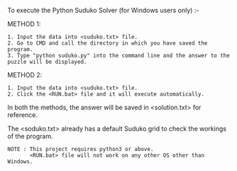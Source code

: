 To execute the Python Suduko Solver (for Windows users only) :-

METHOD 1:

    1. Input the data into <suduko.txt> file.
    2. Go to CMD and call the directory in which you have saved the program.
    3. Type "python suduko.py" into the command line and the answer to the puzzle will be displayed.
	
METHOD 2: 

    1. Input the data into <suduko.txt> file.
    2. Click the <RUN.bat> file and it will execute automatically.

In both the methods, the answer will be saved in <solution.txt> for reference.

The <soduko.txt> already has a default Suduko grid to check the workings of the program.

    NOTE : This project requires python3 or above. 
           <RUN.bat> file will not work on any other OS other than Windows. 
